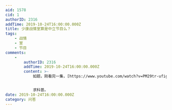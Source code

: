 ```yaml
---
aid: 1578
cid: 1
authorID: 2316
addTime: 2019-10-24T16:00:00.000Z
title: 少康战情室算是中立节目么？
tags:
    - 战情
    - 室
    - 节目
comments:
    -
        authorID: 2316
        addTime: 2019-10-24T16:00:00.000Z
        content: >-
            如题，刚看完一集，[https://www.youtube.com/watch?v=PM29tr-ufig。](https://www.youtube.com/watch?v=PM29tr-ufig。)


            求科普。
date: 2019-10-24T16:00:00.000Z
category: 问答
---
```



